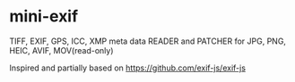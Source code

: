 # mini-exif
TIFF, EXIF, GPS, ICC, XMP meta data READER and PATCHER for JPG, PNG, HEIC, AVIF, MOV(read-only)

Inspired and partially based on https://github.com/exif-js/exif-js

